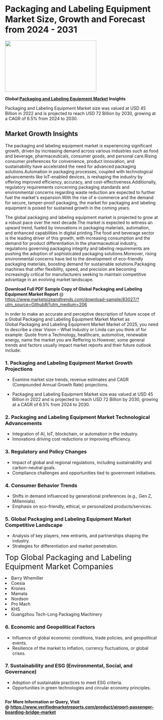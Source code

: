 <H1>Packaging and Labeling Equipment Market Size, Growth and Forecast from 2024 - 2031</H1><img class="aligncenter size-medium wp-image-584254" src="https://thirdeyenews.in/wp-content/uploads/2024/09/Global-Market-Research-300x168.jpeg" alt="" width="300" height="168" /><p><strong>Global&nbsp;<a href="https://www.marketsizeandtrends.com/download-sample/83027/?utm_source=Github8j?utm_medium=206">Packaging and Labeling Equipment Market</a> Insights</strong></p><p>Packaging and Labeling Equipment Market size was valued at USD 45 Billion in 2022 and is projected to reach USD 72 Billion by 2030, growing at a CAGR of 6.5% from 2024 to 2030.</p><p><h2>Market Growth Insights</h2> <p>The packaging and labeling equipment market is experiencing significant growth, driven by increasing demand across various industries such as food and beverage, pharmaceuticals, consumer goods, and personal care.Rising consumer preferences for convenience, product innovation, and sustainability have accelerated the need for advanced packaging solutions.Automation in packaging processes, coupled with technological advancements like IoT-enabled devices, is reshaping the industry by offering improved efficiency, accuracy, and cost-effectiveness.Additionally, regulatory requirements concerning packaging standards and environmental concerns regarding waste reduction are expected to further fuel the market's expansion.With the rise of e-commerce and the demand for secure, tamper-proof packaging, the market for packaging and labeling equipment is poised for sustained growth in the coming years.</p> <p>The global packaging and labeling equipment market is projected to grow at a robust pace over the next decade.The market is expected to witness an upward trend, fueled by innovations in packaging materials, automation, and enhanced capabilities in digital printing.The food and beverage sector is the leading driver of this growth, with increasing consumption and the demand for product differentiation.In the pharmaceutical industry, regulations governing packaging integrity and labeling requirements are pushing the adoption of sophisticated packaging solutions.Moreover, rising environmental concerns have led to the development of eco-friendly packaging materials, boosting demand for sustainable solutions.Packaging machines that offer flexibility, speed, and precision are becoming increasingly critical for manufacturers seeking to maintain competitive advantage in an evolving market landscape.<p><span class=""><strong>Download Full PDF Sample Copy of Global Packaging and Labeling Equipment Market Report</strong> @ <a href="https://www.marketsizeandtrends.com/download-sample/83027/?utm_source=Github8j?utm_medium=206" target="_blank">https://www.marketsizeandtrends.com/download-sample/83027/?utm_source=Github8j?utm_medium=206</a></span></p><p>In order to make an accurate and perceptive description of future scope of a Global&nbsp;Packaging and Labeling Equipment Market Market as Global&nbsp;Packaging and Labeling Equipment Market Market of 2025, you need to describe a clear Vision &ndash; What Industry or Linda can you think of for example: Quote from a Technology, healthcare, automotive, renewable energy, name the market you are Reffering to.However, some general trends and factors usually impact market reports and their future outlook include:</p><h3>1.&nbsp;<strong>Packaging and Labeling Equipment Market Growth Projections</strong></h3><ul><li>Examine market size trends, revenue estimates and CAGR (Compounded Annual Growth Rate) projections.</li><li><p>Packaging and Labeling Equipment Market size was valued at USD 45 Billion in 2022 and is projected to reach USD 72 Billion by 2030, growing at a CAGR of 6.5% from 2024 to 2030.</p></li></ul><h3>2.&nbsp;<strong>Packaging and Labeling Equipment Market Technological Advancements</strong></h3><ul><li>Integration of AI, IoT, blockchain, or automation in the industry.</li><li>Innovations driving cost reductions or improving efficiency.</li></ul><h3>3.&nbsp;<strong>Regulatory and Policy Changes</strong></h3><ul><li>Impact of global and regional regulations, including sustainability and carbon-neutral goals.</li><li>Compliance challenges and opportunities tied to government initiatives.</li></ul><h3>4.&nbsp;<strong>Consumer Behavior Trends</strong></h3><ul><li>Shifts in demand influenced by generational preferences (e.g., Gen Z, Millennials).</li><li>Emphasis on eco-friendly, ethical, or personalized products/services.</li></ul><h3>5.&nbsp;<strong>Global Packaging and Labeling Equipment Market Competitive Landscape</strong></h3><ul><li>Analysis of key players, new entrants, and partnerships shaping the industry.</li><li>Strategies for differentiation and market penetration.</li></ul><p data-pm-slice="1 1 []"><span style="color: inherit; font-family: inherit; font-size: 25px;">Top Global Packaging and Labeling Equipment Market Companies</span></p><div class="" data-test-id=""><p><li>Barry Whemiller</li><li> Coesia</li><li> Krones</li><li> Mamata</li><li> Nordson</li><li> Pro Mach</li><li> KHS</li><li> Guangzhou Tech-Long Packaging Machinery</li></p></div><h3>6.&nbsp;<strong>Economic and Geopolitical Factors</strong></h3><ul><li>Influence of global economic conditions, trade policies, and geopolitical events.</li><li>Resilience of the market to inflation, currency fluctuations, or global crises.</li></ul><h3>7.&nbsp;<strong>Sustainability and ESG (Environmental, Social, and Governance)</strong></h3><ul><li>Adoption of sustainable practices to meet ESG criteria.</li><li>Opportunities in green technologies and circular economy principles.</li></ul><h2><strong style="font-size: 14px;">For More Information or Query, Visit @&nbsp;</strong><a style="background-color: #ffffff; font-size: 14px;" href="https://www.marketsizeandtrends.com/report/packaging-and-labeling-equipment-market/" target="_blank">https://www.verifiedmarketreports.com/product/airport-passenger-boarding-bridge-market</a></h2>